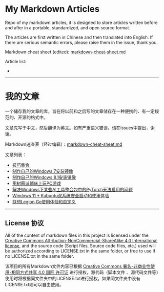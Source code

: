 # My Markdown Articles

Repo of my markdown articles, it is designed to store articles written before and after in a portable, standardized, and open source format.

The articles are first written in Chinese and then translated into English. If there are serious semantic errors, please raise them in the issue, thank you.

Markdown cheat sheet (edited): [markdown-cheat-sheet.md](markdown-cheat-sheet.md)

Article list:

- 

---

# 我的文章

一个储存我的文章的库，旨在将以前和之后写的文章储存在一种便携的、有一定规范的、开源的格式中。

文章先写于中文，然后翻译为英文。如有严重语义错误，请在issues中提出，谢谢。

Markdown速查表（经过编辑）：[markdown-cheat-sheet.md](markdown-cheat-sheet.md)

文章列表：

- [技巧集合](/Quirks%20-%20技巧集合/Quirks%20-%20技巧集合.md)
- [制作自己的Windows 7安装镜像](/Build%20your%20own%20Windows%207%20installation%20image%20-%20制作自己的Windows%207安装镜像/Build%20your%20own%20Windows%207%20installation%20image%20-%20制作自己的Windows%207安装镜像.md)
- [制作自己的Windows 8.1安装镜像](/Build%20your%20own%20Windows%208.1%20installation%20image%20-%20制作自己的Windows%208.1安装镜像/Build%20your%20own%20Windows%208.1%20installation%20image%20-%20制作自己的Windows%208.1安装镜像.md)
- [用树莓派躺床上玩PC游戏](/Playing%20PC%20games%20in%20bed%20with%20a%20Raspberry%20Pi%20-%20用树莓派躺床上玩PC游戏/Playing%20PC%20games%20in%20bed%20with%20a%20Raspberry%20Pi%20-%20用树莓派躺床上玩PC游戏.md)
- [解决Windows下某些AI工具整合包中的PyTorch无法启用的问题](/Solve%20Torch%20is%20not%20able%20to%20use%20GPU%20-%20解决Windows下某些AI工具整合包中的PyTorch无法启用的问题/Solve%20Torch%20is%20not%20able%20to%20use%20GPU%20-%20解决Windows下某些AI工具整合包中的PyTorch无法启用的问题.md)
- [Windows 11 + Kubuntu双系统安全启动和使用体验](Dual%20boot%20Windows%2011%20and%20Kubuntu%20with%20secure%20boot%20on,%20and%20experience%20-%20Windows%2011%20+%20Kubuntu双系统安全启动和使用体验/Dual%20boot%20Windows%2011%20and%20Kubuntu%20with%20secure%20boot%20on,%20and%20experience%20-%20Windows%2011%20+%20Kubuntu双系统安全启动和使用体验.md)
- [联想Legion Go使用体验和自定义](/Lenovo%20Legion%20Go%20Experience%20and%20Customization%20-%20联想Legion%20Go使用体验和自定义/Lenovo%20Legion%20Go%20Experience%20and%20Customization%20-%20联想Legion%20Go使用体验和自定义.md)

---

## License 协议

All of the content of markdown files in this project is licensed under the [Creative Commons Attribution-NonCommercial-ShareAlike 4.0 International license](https://creativecommons.org/licenses/by-nc-sa/4.0/), and the source code (Script files, Source code files, etc.) used will be authorized according to LICENSE.txt in the same folder, or free to use if no LICENSE.txt in the same folder.

该项目的所有Markdown文件内容已根据 [Creative Commons 署名-非商业性使用-相同方式共享 4.0 国际 许可证](https://creativecommons.org/licenses/by-nc-sa/4.0/deed.zh-hans) 进行授权，源代码（脚本文件 、源代码文件等）使用时将根据同文件夹中的LICENSE.txt进行授权，如果同文件夹中没有LICENSE.txt则可以自由使用。
